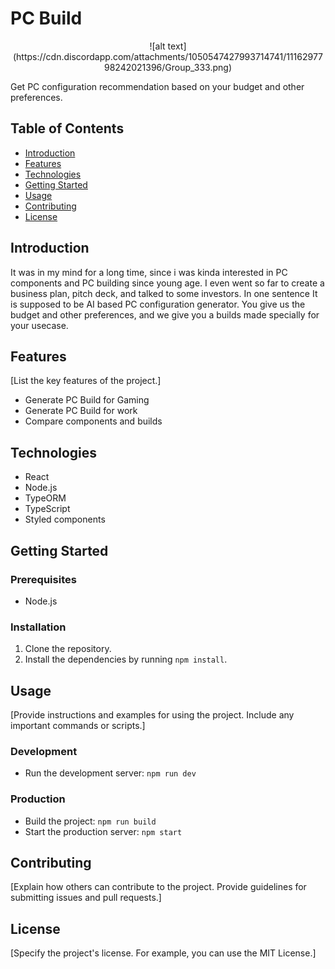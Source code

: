 # PC Build
<center>![alt text](https://cdn.discordapp.com/attachments/1050547427993714741/1116297798242021396/Group_333.png)</center>

Get PC configuration recommendation based on your budget and other preferences.


## Table of Contents

- [Introduction](#introduction)
- [Features](#features)
- [Technologies](#technologies)
- [Getting Started](#getting-started)
- [Usage](#usage)
- [Contributing](#contributing)
- [License](#license)

## Introduction

It was in my mind for a long time, since i was kinda interested in PC components and PC building since young age. 
I even went so far to create a business plan, pitch deck, and talked to some investors. In one sentence It is supposed to be
AI based PC configuration generator. You give us the budget and other preferences, and we give you a builds made specially for your
usecase. 
## Features

[List the key features of the project.]

- Generate PC Build for Gaming
- Generate PC Build for work
- Compare components and builds

## Technologies

- React
- Node.js
- TypeORM
- TypeScript
- Styled components

## Getting Started


### Prerequisites

- Node.js

### Installation

1. Clone the repository.
2. Install the dependencies by running `npm install`.

## Usage

[Provide instructions and examples for using the project. Include any important commands or scripts.]

### Development

- Run the development server: `npm run dev`

### Production

- Build the project: `npm run build`
- Start the production server: `npm start`

## Contributing

[Explain how others can contribute to the project. Provide guidelines for submitting issues and pull requests.]

## License

[Specify the project's license. For example, you can use the MIT License.]
